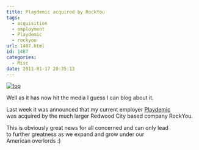 ```yaml
---
title: Playdemic acquired by RockYou
tags:
  - acquisition
  - employment
  - Playdemic
  - rockyou
url: 1487.html
id: 1487
categories:
  - Misc
date: 2011-01-17 20:35:13
---
```


[![](https://mikecann.co.uk/wp-content/uploads/2011/01/top.jpg "top")](https://mikecann.co.uk/wp-content/uploads/2011/01/top.jpg)

Well as it has now hit the media I guess I can blog about it.

<!-- more -->

Last week it was announced that my current employer [Playdemic](https://www.playdemic.com/) was acquired by the much larger Redwood City based company RockYou.

This is obviously great news for all concerned and can only lead to further greatness as we expand and grow under our American overlords :)
